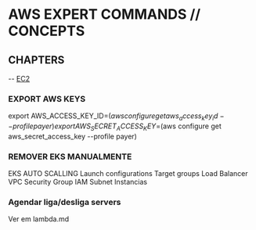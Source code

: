 # AWS EXPERT COMMANDS // CONCEPTS

## CHAPTERS


 -- [EC2](aws/ec2.md)


### EXPORT AWS KEYS

export AWS_ACCESS_KEY_ID=$(aws configure get aws_access_key_id --profile payer)
export AWS_SECRET_ACCESS_KEY=$(aws configure get aws_secret_access_key --profile payer)



### REMOVER EKS MANUALMENTE

EKS
AUTO SCALLING
Launch configurations
Target groups
Load Balancer
VPC
Security Group
IAM
Subnet
Instancias


### Agendar liga/desliga servers

Ver em lambda.md